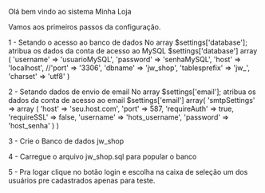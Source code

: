 Olá bem vindo ao sistema Minha Loja

Vamos aos primeiros passos da configuração.

1 - Setando o acesso ao banco de dados
    No array $settings['database']; atribua os dados da conta de acesso ao  MySQL
    $settings['database'] array (
        'username' => 'usuarioMySQL',
        'password' => 'senhaMySQL',
        'host' => 'localhost',
        //'port' => '3306',
        'dbname' => 'jw_shop',
        'tablesprefix' => 'jw_',
        'charset' => 'utf8'
    )
    
2 - Setando dados de envio de email 
    No array $settings['email']; atribua os dados da conta de acesso ao email
    $settings['email'] array(
        'smtpSettings' => array (
        'host' => 'seu.host.com',
        'port' => 587,
        'requireAuth' => true,
        'requireSSL' => false,
        'username' => 'hots_username',
        'password' => 'host_senha'
      )
    )

3 - Crie o Banco de dados jw_shop

4 - Carregue o arquivo jw_shop.sql para popular o banco

5 - Pra logar clique no botão login e escolha na caixa de seleção um dos usuários pre cadastrados apenas para teste.

